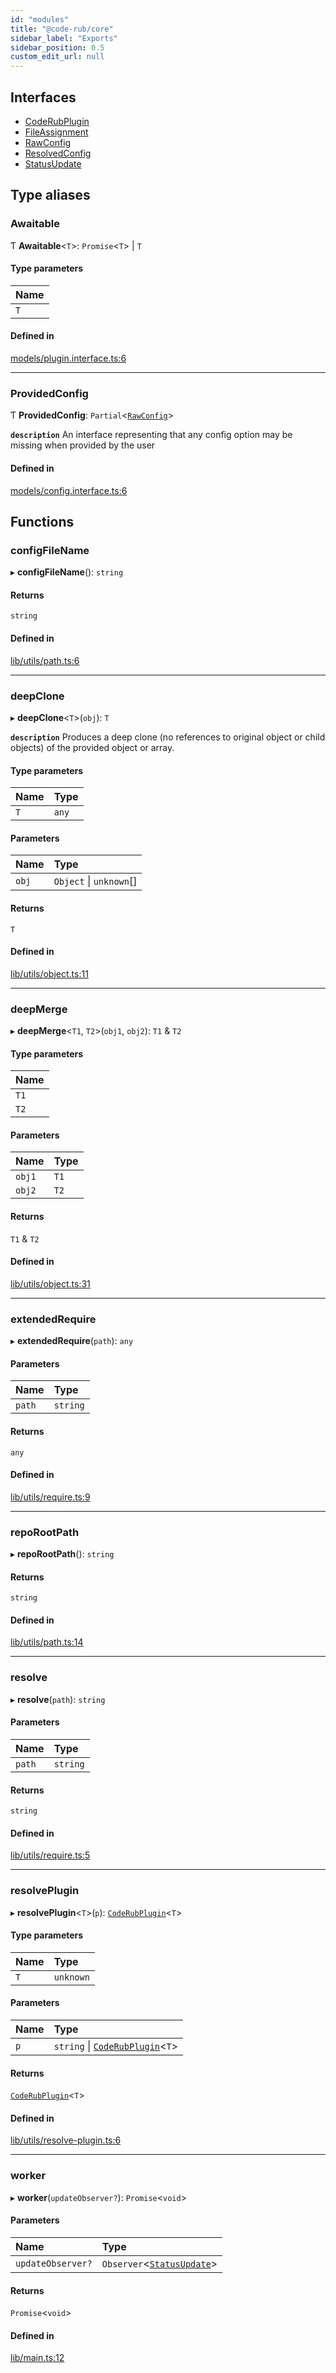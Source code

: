 ```yaml
---
id: "modules"
title: "@code-rub/core"
sidebar_label: "Exports"
sidebar_position: 0.5
custom_edit_url: null
---
```


## Interfaces

- [CodeRubPlugin](interfaces/CodeRubPlugin)
- [FileAssignment](interfaces/FileAssignment)
- [RawConfig](interfaces/RawConfig)
- [ResolvedConfig](interfaces/ResolvedConfig)
- [StatusUpdate](interfaces/StatusUpdate)

## Type aliases

### Awaitable

Ƭ **Awaitable**<`T`\>: `Promise`<`T`\> \| `T`

#### Type parameters

| Name |
| :------ |
| `T` |

#### Defined in

[models/plugin.interface.ts:6](https://github.com/agentender/code-rub/blob/main/packages/core/src/models/plugin.interface.ts#L6)

___

### ProvidedConfig

Ƭ **ProvidedConfig**: `Partial`<[`RawConfig`](interfaces/RawConfig)\>

**`description`** An interface representing that any config option may be missing when provided by the user

#### Defined in

[models/config.interface.ts:6](https://github.com/agentender/code-rub/blob/main/packages/core/src/models/config.interface.ts#L6)

## Functions

### configFileName

▸ **configFileName**(): `string`

#### Returns

`string`

#### Defined in

[lib/utils/path.ts:6](https://github.com/agentender/code-rub/blob/main/packages/core/src/lib/utils/path.ts#L6)

___

### deepClone

▸ **deepClone**<`T`\>(`obj`): `T`

**`description`** Produces a deep clone (no references to original object or child objects) of the provided object or array.

#### Type parameters

| Name | Type |
| :------ | :------ |
| `T` | `any` |

#### Parameters

| Name | Type |
| :------ | :------ |
| `obj` | `Object` \| `unknown`[] |

#### Returns

`T`

#### Defined in

[lib/utils/object.ts:11](https://github.com/agentender/code-rub/blob/main/packages/core/src/lib/utils/object.ts#L11)

___

### deepMerge

▸ **deepMerge**<`T1`, `T2`\>(`obj1`, `obj2`): `T1` & `T2`

#### Type parameters

| Name |
| :------ |
| `T1` |
| `T2` |

#### Parameters

| Name | Type |
| :------ | :------ |
| `obj1` | `T1` |
| `obj2` | `T2` |

#### Returns

`T1` & `T2`

#### Defined in

[lib/utils/object.ts:31](https://github.com/agentender/code-rub/blob/main/packages/core/src/lib/utils/object.ts#L31)

___

### extendedRequire

▸ **extendedRequire**(`path`): `any`

#### Parameters

| Name | Type |
| :------ | :------ |
| `path` | `string` |

#### Returns

`any`

#### Defined in

[lib/utils/require.ts:9](https://github.com/agentender/code-rub/blob/main/packages/core/src/lib/utils/require.ts#L9)

___

### repoRootPath

▸ **repoRootPath**(): `string`

#### Returns

`string`

#### Defined in

[lib/utils/path.ts:14](https://github.com/agentender/code-rub/blob/main/packages/core/src/lib/utils/path.ts#L14)

___

### resolve

▸ **resolve**(`path`): `string`

#### Parameters

| Name | Type |
| :------ | :------ |
| `path` | `string` |

#### Returns

`string`

#### Defined in

[lib/utils/require.ts:5](https://github.com/agentender/code-rub/blob/main/packages/core/src/lib/utils/require.ts#L5)

___

### resolvePlugin

▸ **resolvePlugin**<`T`\>(`p`): [`CodeRubPlugin`](interfaces/CodeRubPlugin)<`T`\>

#### Type parameters

| Name | Type |
| :------ | :------ |
| `T` | `unknown` |

#### Parameters

| Name | Type |
| :------ | :------ |
| `p` | `string` \| [`CodeRubPlugin`](interfaces/CodeRubPlugin)<`T`\> |

#### Returns

[`CodeRubPlugin`](interfaces/CodeRubPlugin)<`T`\>

#### Defined in

[lib/utils/resolve-plugin.ts:6](https://github.com/agentender/code-rub/blob/main/packages/core/src/lib/utils/resolve-plugin.ts#L6)

___

### worker

▸ **worker**(`updateObserver?`): `Promise`<`void`\>

#### Parameters

| Name | Type |
| :------ | :------ |
| `updateObserver?` | `Observer`<[`StatusUpdate`](interfaces/StatusUpdate)\> |

#### Returns

`Promise`<`void`\>

#### Defined in

[lib/main.ts:12](https://github.com/agentender/code-rub/blob/main/packages/core/src/lib/main.ts#L12)
